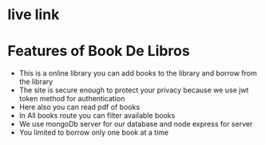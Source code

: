 # live link

# Features of Book De Libros
- This is a online library you can add books to the library and borrow from the library
- The site is secure enough to protect your privacy because we use jwt token method for authentication
- Here also you can read pdf of books
- In All books route you can filter available books
- We use mongoDb server for our database and node  express for server
- You limited to borrow only one book at a time 


